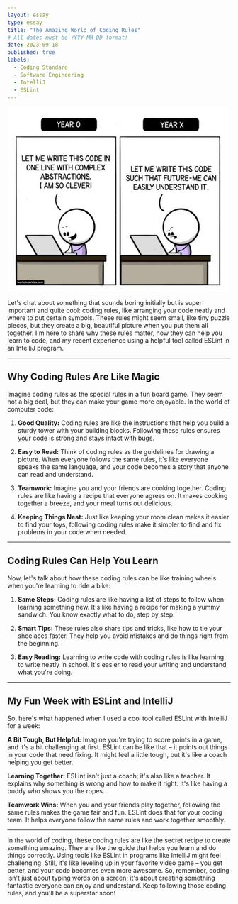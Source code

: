 ```yaml
---
layout: essay
type: essay
title: "The Amazing World of Coding Rules"
# All dates must be YYYY-MM-DD format!
date: 2023-09-18
published: true
labels:
  - Coding Standard
  - Software Engineering
  - IntelliJ
  - ESLint
---
```


<img width="500px" class="rounded float-start pe-4" src="../img/stand.jpg">


Let's chat about something that sounds boring initially but is super important and quite cool: coding rules, like arranging your code neatly and where to put certain symbols.
These rules might seem small, like tiny puzzle pieces, but they create a big, beautiful picture when you put them all together.
I'm here to share why these rules matter, how they can help you learn to code, and my recent experience using a helpful tool called ESLint in an IntelliJ program.





---

## **Why Coding Rules Are Like Magic**

Imagine coding rules as the special rules in a fun board game. They seem not a big deal, but they can make your game more enjoyable. In the world of computer code:


1. **Good Quality:** Coding rules are like the instructions that help you build a sturdy tower with your building blocks. Following these rules ensures your code is strong and stays intact with bugs.

2. **Easy to Read:** Think of coding rules as the guidelines for drawing a picture. When everyone follows the same rules, it's like everyone speaks the same language, and your code becomes a story that anyone can read and understand.

3. **Teamwork:** Imagine you and your friends are cooking together. Coding rules are like having a recipe that everyone agrees on. It makes cooking together a breeze, and your meal turns out delicious.

4. **Keeping Things Neat:** Just like keeping your room clean makes it easier to find your toys, following coding rules make it simpler to find and fix problems in your code when needed.

---

## **Coding Rules Can Help You Learn**

Now, let's talk about how these coding rules can be like training wheels when you're learning to ride a bike:

1. **Same Steps:** Coding rules are like having a list of steps to follow when learning something new. It's like having a recipe for making a yummy sandwich. You know exactly what to do, step by step.

2. **Smart Tips:** These rules also share tips and tricks, like how to tie your shoelaces faster. They help you avoid mistakes and do things right from the beginning.

3. **Easy Reading:** Learning to write code with coding rules is like learning to write neatly in school. It's easier to read your writing and understand what you're doing.

---

## **My Fun Week with ESLint and IntelliJ**

So, here's what happened when I used a cool tool called ESLint with IntelliJ for a week:


**A Bit Tough, But Helpful:** Imagine you're trying to score points in a game, and it's a bit challenging at first. ESLint can be like that – it points out things in your code that need fixing. It might feel a little tough, but it's like a coach helping you get better.


**Learning Together:** ESLint isn't just a coach; it's also like a teacher. It explains why something is wrong and how to make it right. It's like having a buddy who shows you the ropes.


**Teamwork Wins:** When you and your friends play together, following the same rules makes the game fair and fun. ESLint does that for your coding team. It helps everyone follow the same rules and work together smoothly.

---

In the world of coding, these coding rules are like the secret recipe to create something amazing.
They are like the guide that helps you learn and do things correctly.
Using tools like ESLint in programs like IntelliJ might feel challenging.
Still, it's like leveling up in your favorite video game – you get better, and your code becomes even more awesome.
So, remember, coding isn't just about typing words on a screen; it's about creating something fantastic everyone can enjoy and understand.
Keep following those coding rules, and you'll be a superstar soon!